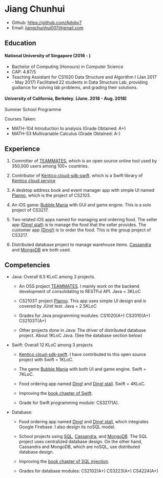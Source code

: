 # Jiang Chunhui

- Github: https://github.com/Adoby7
- Email: jiangchunhui007@gmail.com

## Education
#### National University of Singapore (2016 - )
- Bachelor of Computing (Honours) in Computer Science
- CAP: 4.87/5
- Teaching Assistant for CS1020 Data Structure and Algorithm I (Jan 2017 - May 2017) Facilitated 22 students in Data Structure Lab, providing gudiance for solving lab problems, and grading their solutions. 

#### University of California, Berkeley. (June. 2018 - Aug. 2018)
Summer School Programme 

Courses Taken:

- MATH-104 Introduction to analysis (Grade Obtained: A+)
- MATH-53 Multivariable Calculus (Grade Obtained: A-)

## Experience

1. Committer of [TEAMMATES](https://github.com/TEAMMATES/teammates), which is an open source online tool used by 350,000 users among 100+ countries.

1. Contributor of [Kentico cloud-sdk-swift](https://github.com/Kentico/cloud-sdk-swift). which is a Swift library of [Kentico cloud service](https://www.kentico.com/) 

1. A desktop address book and event manager app with simple UI named [Planno](https://nus-cs2103-ay1718s1.github.io/addressbook-level4), which is the project of CS2103. 

1. An iOS game: [Bubble Mania](https://github.com/cs3217/2018-ps5-Adoby7) with GUI and game engine. This is a solo project of CS3217.

1. Two related iOS apps named for managing and ordering food. The seller app [(Ding! stall)](https://github.com/cs3217/2018-final-project-group03) is to manage the food that the seller provides. The customer app [(Ding!)](https://github.com/cs3217/2018-final-project-group03) is to order the food. This is the group project of CS3217.

1. Distributed database project to manage warehouse items. [Cassandra](https://github.com/kexiaowen/WholesaleSupplierDB) and [MongoDB](https://github.com/kexiaowen/CS4224-MongoDB) are both used.

## Competencies
- Java: Overall 6.5 KLoC among 3 projects.

    * An OSS project [TEAMMATES](https://github.com/TEAMMATES/teammates). I mainly work on the backend development of consolidating to RESTFul API. Java = 3KLoC

    * CS2103T project [Planno](https://nus-cs2103-ay1718s1.github.io/addressbook-level4). This app uses simple UI design and is covered by JUnit test. Java = 2.5KLoC

    * Grades for Java programming modules: CS1020(A+) CS2010(A+) CS2103T(A+)

    * Other projects done in Java: The driver of distributed database project. About 1KLoC Java. (See the database section below)

- Swift: Overall 12 KLoC among 3 projects
    * [Kentico cloud-sdk-swift](https://github.com/Kentico/cloud-sdk-swift). I have contributed to this open source project with Swift = 1KLoC.

    * The game [Bubble Mania](https://github.com/cs3217/2018-ps5-Adoby7) with both UI and game engine. Swift = 7KLoC.
    
    * Food ordering app named [Ding!](https://github.com/cs3217/2018-final-project-group03) and [Ding! stall](https://github.com/cs3217/2018-final-project-group03). Swift = 4KLoC.

    * Improving the [book chapter of Swift](https://github.com/se-edu/learningresources/pull/115).
    
    * Grade for Swift programming module: CS3217(A).

-  Database:
    * Food ordering app named [Ding!](https://github.com/cs3217/2018-final-project-group03) and [Ding! stall](https://github.com/cs3217/2018-final-project-group03), which integrates Google Firebase. I also design its noSQL model.

    * School projects using [SQL](https://github.com/Adoby7/PetCare), [Cassandra](https://github.com/kexiaowen/WholesaleSupplierDB), and [MongoDB](https://github.com/kexiaowen/CS4224-MongoDB). The SQL project uses centralized database design. On the other hand, Cassandra and MongoDB, which are noSQL, use distributed database design.

    * Improving the [book chapter of SQL injection](https://github.com/se-edu/learningresources/pull/115).

    * Grades for database modules: CS2102(A+) CS3223(A+) CS4224(A+)
